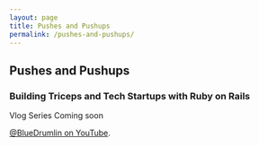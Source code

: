 ```yaml
---
layout: page
title: Pushes and Pushups
permalink: /pushes-and-pushups/
---
```


## Pushes and Pushups

### Building Triceps and Tech Startups with Ruby on Rails

Vlog Series Coming soon

[@BlueDrumlin on YouTube](https://www.youtube.com/@BlueDrumlin). 
